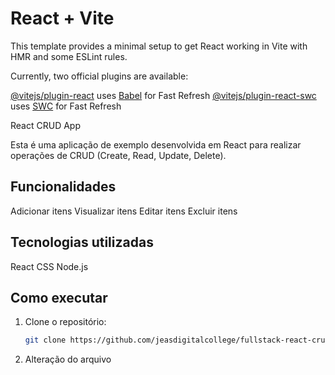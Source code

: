 # React + Vite

This template provides a minimal setup to get React working in Vite with HMR and some ESLint rules.

Currently, two official plugins are available:

[@vitejs/plugin-react](https://github.com/vitejs/vite-plugin-react/blob/main/packages/plugin-react/README.md) uses [Babel](https://babeljs.io/) for Fast Refresh
[@vitejs/plugin-react-swc](https://github.com/vitejs/vite-plugin-react-swc) uses [SWC](https://swc.rs/) for Fast Refresh

React CRUD App

Esta é uma aplicação de exemplo desenvolvida em React para realizar operações de CRUD (Create, Read, Update, Delete).

## Funcionalidades

Adicionar itens
Visualizar itens
Editar itens
Excluir itens

## Tecnologias utilizadas

React
CSS
Node.js

## Como executar

1. Clone o repositório:

   ```bash
   git clone https://github.com/jeasdigitalcollege/fullstack-react-crud.git
   ```

2. Alteração do arquivo
